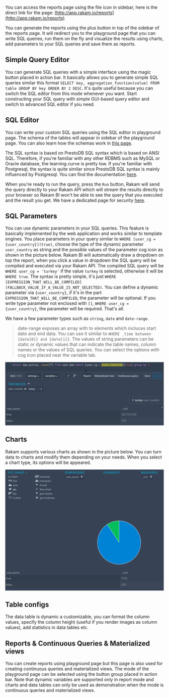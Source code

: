 You can access the reports page using the file icon in sidebar, here is the direct link for the page: [http://app.rakam.io/reports](http://app.rakam.io/reports)

You can generate the reports using the plus button in top of the sidebar of the reports page. It will redirect you to the playground page that you can write SQL queries, run them on the fly and visualize the results using charts, add parameters to your SQL queries and save them as reports.

## Simple Query Editor

You can generate SQL queries with a simple interface using the magic button placed in action bar. It basically allows you to generate simple SQL queries similar this format `SELECT key, aggregation_function(value) FROM table GROUP BY key ORDER BY 2 DESC`. It's quite useful because you can switch the SQL editor from this mode whenever you want. Start constructing your SQL query with simple GUI-based query editor and switch to advanced SQL editor if you need.

## SQL Editor

You can write your custom SQL queries using the SQL editor in playground page. The schema of the tables will appear in sidebar of the playground page. You can also learn how the schemas work in [this page](/buremba/rakam-wiki/master/Analyze-Data).

The SQL syntax is based on PrestoDB SQL syntax which is based on ANSI SQL. Therefore, if you're familiar with any other RDBMS such as MySQL or Oracle database, the learning curve is pretty low. If you're familiar with Postgresql, the syntax is quite similar since PrestoDB SQL syntax is mainly influenced by Postgresql. You can find the documentation [here](https://prestodb.io/docs/current/).

When you're ready to run the query, press the `Run` button, Rakam will send the query directly to your Rakam API which will stream the results directly to your browser so Rakam BI won't be able to see the query that you executed and the result you get. We have a dedicated page for security [here](/buremba/rakam-wiki/master/Rakam-BI/Security).

## SQL Parameters

You can use dynamic parameters in your SQL queries. This feature is basically implemented by the web application and works similar to template engines. You place parameters in your query similar to `WHERE [user_cg = {user_country}](true)`, choose the type of the dynamic parameter `user_country` as string and the possible values of the parameter cog icon as shown in the picture below. Rakam BI will automatically draw a dropdown on top the report, when you click a value in dropdown the SQL query will be compiled and executed via your Rakam API. The compiled SQL query will be `WHERE user_cg = 'turkey'` if the value `turkey` is selected, otherwise it will be `WHERE true`. The syntax is pretty simple, it's just `WHERE [EXPRESSION_THAT_WILL_BE_COMPILED](FALLBACK_VALUE_IF_A_VALUE_IS_NOT_SELECTED)`. You can define a dynamic parameter via `{user_country}`, if it's in the part `EXPRESSION_THAT_WILL_BE_COMPILED`, the parameter will be optional. If you write type parameter not enclosed with `[]`, `WHERE user_cg = {user_country}`, the parameter will be required. That's all.

We have a few parameter types such as `string`, `date` and `date-range`. 
> date-range exposes an array with to elements which incluces start date and end data. You can use it similar to `WHERE _time between {date[0]} and {date[1]}`.
> The values of string parameters can be static or dynamic values that can indicate the table names, column names or the values of SQL queries. You can select the options with cog icon placed near the variable tab.

![Rakam BI SQL Dynamic Parameters](/Rakam-BI/sql-parameter.png)

## Charts

Rakam supports various charts as shown in the picture below. You can turn data to charts and modify them depending on your needs. When you select a chart type, its options will be appeared.

![Rakam BI Pie Chart Example](/Rakam-BI/pie-chart-example.png)

## Table configs

The data table is dynamic a customizable, you can format the column values, specify the column height (useful if you render images as column values), add statistics in data tables etc.

## Reports & Continuous Queries & Materialized views

You can create reports using playground page but this page is also used for creating continuous queries and materialized views. The mode of the playground page can be selected using the button group placed in action bar. Note that dynamic variables are supported only in report mode and charts and data tables can only be used as demonstration when the mode is continuous queries and materialized views.

